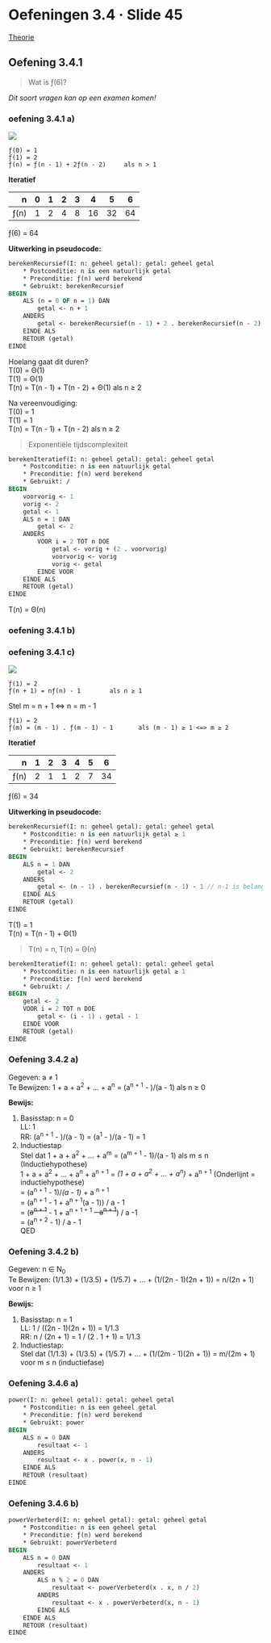 # Oefeningen 3.4 &middot; Slide 45

[Theorie](/1ste-jaar/semester-II/Probleem-Oplossend-Denken-I.md#3-recursie)

## Oefening 3.4.1

> Wat is ƒ(6)?

*Dit soort vragen kan op een examen komen!*

### oefening 3.4.1 a)

![](/afbeeldingen/1ste-jaar/semester-II/Probleem-Oplossend-Denken-I/oef.3.4.1.a.png)

```
ƒ(0) = 1
ƒ(1) = 2
ƒ(n) = ƒ(n - 1) + 2ƒ(n - 2)     als n > 1
```

**Iteratief**

| n      | 0   | 1   | 2   | 3   | 4   | 5   | 6   |
| -----: | :-: | :-: | :-: | :-: | :-: | :-: | :-: |
| ƒ(n)   | 1   | 2   | 4   | 8   | 16  | 32  |  64 |

ƒ(6) = 64

**Uitwerking in pseudocode:**

```pascal
berekenRecursief(I: n: geheel getal): getal: geheel getal
    * Postconditie: n is een natuurlijk getal
    * Preconditie: ƒ(n) werd berekend
    * Gebruikt: berekenRecursief
BEGIN
    ALS (n = 0 OF n = 1) DAN
        getal <- n + 1
    ANDERS
        getal <- berekenRecursief(n - 1) + 2 . berekenRecursief(n - 2)
    EINDE ALS
    RETOUR (getal)
EINDE
```

Hoelang gaat dit duren?<br>
T(0) = &Theta;(1)<br>
T(1) = &Theta;(1)<br>
T(n) = T(n - 1) + T(n - 2) + &Theta;(1) als n ≥ 2

Na vereenvoudiging:<br>
T(0) = 1<br>
T(1) = 1<br>
T(n) = T(n - 1) + T(n - 2) als n ≥ 2

> Exponentiële tijdscomplexiteit


```pascal
berekenIteratief(I: n: geheel getal): getal: geheel getal
    * Postconditie: n is een natuurlijk getal
    * Preconditie: ƒ(n) werd berekend
    * Gebruikt: /
BEGIN
    voorvorig <- 1
    vorig <- 2
    getal <- 1
    ALS n = 1 DAN
        getal <- 2
    ANDERS
        VOOR i = 2 TOT n DOE
            getal <- vorig + (2 . voorvorig)
            voorvorig <- vorig
            vorig <- getal
        EINDE VOOR
    EINDE ALS
    RETOUR (getal)
EINDE
```

T(n) = &Theta;(n)

### oefening 3.4.1 b)

### oefening 3.4.1 c)

![](/afbeeldingen/1ste-jaar/semester-II/Probleem-Oplossend-Denken-I/oef.3.4.1.c.png)

```
ƒ(1) = 2
ƒ(n + 1) = nƒ(n) - 1        als n ≥ 1
```

Stel m = n + 1 <=> n = m - 1

```
ƒ(1) = 2
ƒ(m) = (m - 1) . ƒ(m - 1) - 1       als (m - 1) ≥ 1 <=> m ≥ 2
```

**Iteratief**

| n      | 1   | 2   | 3   | 4   | 5   | 6   |
| -----: | :-: | :-: | :-: | :-: | :-: | :-: |
| ƒ(n)   | 2   | 1   | 1   | 2   | 7   | 34  |

ƒ(6) = 34

**Uitwerking in pseudocode:**

```pascal
berekenRecursief(I: n: geheel getal): getal: geheel getal
    * Postconditie: n is een natuurlijk getal ≥ 1
    * Preconditie: ƒ(n) werd berekend
    * Gebruikt: berekenRecursief
BEGIN
    ALS n = 1 DAN
        getal <- 2
    ANDERS
        getal <- (n - 1) . berekenRecursief(n - 1) - 1 // n-1 is belangrijk hier, anders oneindige lus
    EINDE ALS
    RETOUR (getal)
EINDE
```

T(1) = 1<br>
T(n) = T(n - 1) + &Theta;(1)

> T(n) = n, T(n) = &Theta;(n)

```pascal
berekenIteratief(I: n: geheel getal): getal: geheel getal
    * Postconditie: n is een natuurlijk getal ≥ 1
    * Preconditie: ƒ(n) werd berekend
    * Gebruikt: /
BEGIN
    getal <- 2
    VOOR i = 2 TOT n DOE
        getal <- (i - 1) . getal - 1
    EINDE VOOR
    RETOUR (getal)
EINDE
```

### Oefening 3.4.2 a)

Gegeven: a ≠ 1<br>
Te Bewijzen: 1 + a + a<sup>2</sup> + ... + a<sup>n</sup> = (a<sup>n + 1</sup> - )/(a - 1) als n ≥ 0<br>

**Bewijs:**

1. Basisstap: n = 0<br>
    LL: 1<br>
    RR: (a<sup>n + 1</sup> - )/(a - 1) = (a<sup>1</sup> - )/(a - 1) = 1<br>
2. Inductiestap<br>
    Stel dat 1 + a + a<sup>2</sup> + ... + a<sup>m</sup> = (a<sup>m + 1</sup> - 1)/(a - 1) als m ≤ n (Inductiehypothese)<br>
    1 + a + a<sup>2</sup> + ... + a<sup>n</sup> + a<sup>n + 1</sup> = *(1 + a + a<sup>2</sup> + ... + a<sup>n</sup>)* + a<sup>n + 1</sup> (Onderlijnt = inductiehypothese)<br>
    = (a<sup>n + 1</sup> - 1)/*(a - 1)* + a <sup>n + 1</sup><br>
    = (a<sup>n + 1</sup> - 1 +  a<sup>n + 1</sup>(a - 1)) / a - 1<br>
    = (~~a<sup>n + 1</sup>~~ - 1 +  a<sup>n + 1 + 1</sup> ~~-  a<sup>n + 1</sup>~~) / a -1<br>
    = (a<sup>n + 2</sup> - 1) / a - 1<br>
    QED

### Oefening 3.4.2 b)

Gegeven: n ∈ N<sub>0</sub><br>
Te Bewijzen: (1/1.3) + (1/3.5) + (1/5.7) + ... + (1/(2n - 1)(2n + 1)) = n/(2n + 1) voor n ≥ 1

**Bewijs:**

1. Basisstap: n = 1<br>
    LL: 1 / ((2n - 1)(2n + 1)) = 1/1.3<br>
    RR: n / (2n + 1) = 1 / (2 . 1 + 1) = 1/1.3<br>
2. Inductiestap:<br>
    Stel dat (1/1.3) + (1/3.5) + (1/5.7) + ... + (1/(2m - 1)(2n + 1)) = m/(2m + 1) voor m ≤ n (inductiefase)


### Oefening 3.4.6 a)

```pascal
power(I: n: geheel getal): getal: geheel getal
    * Postconditie: n is een geheel getal
    * Preconditie: ƒ(n) werd berekend
    * Gebruikt: power
BEGIN
    ALS n = 0 DAN
        resultaat <- 1
    ANDERS
        resultaat <- x . power(x, n - 1)
    EINDE ALS
    RETOUR (resultaat)
EINDE
```

### Oefening 3.4.6 b)

```pascal
powerVerbeterd(I: n: geheel getal): getal: geheel getal
    * Postconditie: n is een geheel getal
    * Preconditie: ƒ(n) werd berekend
    * Gebruikt: powerVerbeterd
BEGIN
    ALS n = 0 DAN
        resultaat <- 1
    ANDERS
        ALS n % 2 = 0 DAN
            resultaat <- powerVerbeterd(x . x, n / 2)
        ANDERS
            resultaat <- x . powerVerbeterd(x, n - 1)
        EINDE ALS
    EINDE ALS
    RETOUR (resultaat)
EINDE
```
